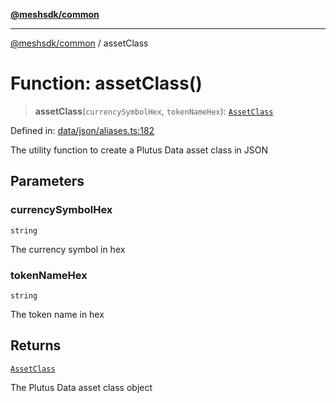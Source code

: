[**@meshsdk/common**](../README.md)

***

[@meshsdk/common](../globals.md) / assetClass

# Function: assetClass()

> **assetClass**(`currencySymbolHex`, `tokenNameHex`): [`AssetClass`](../type-aliases/AssetClass.md)

Defined in: [data/json/aliases.ts:182](https://github.com/MeshJS/mesh/blob/1abde1553cbd7cf2cf4e40197fc0de9e4a7d0f49/packages/mesh-common/src/data/json/aliases.ts#L182)

The utility function to create a Plutus Data asset class in JSON

## Parameters

### currencySymbolHex

`string`

The currency symbol in hex

### tokenNameHex

`string`

The token name in hex

## Returns

[`AssetClass`](../type-aliases/AssetClass.md)

The Plutus Data asset class object

